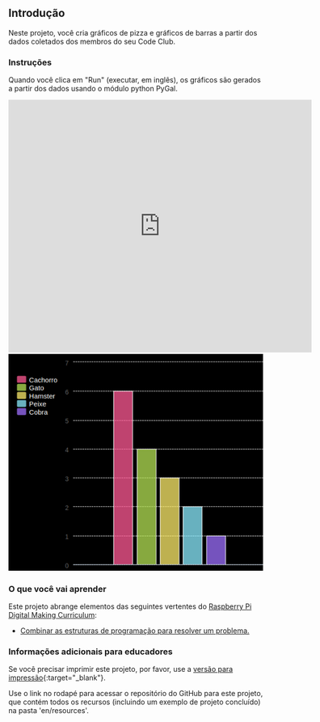 ## Introdução

Neste projeto, você cria gráficos de pizza e gráficos de barras a partir dos dados coletados dos membros do seu Code Club.

### Instruções

Quando você clica em "Run" (executar, em inglês), os gráficos são gerados a partir dos dados usando o módulo python PyGal.

<div class="trinket">
  <iframe src="https://trinket.io/embed/python/1db951f513?outputOnly=true&start=result" width="600" height="500" frameborder="0" marginwidth="0" marginheight="0" allowfullscreen>
  </iframe>
  <img src="images/pets-finished.png">
</div>

### O que você vai aprender

Este projeto abrange elementos das seguintes vertentes do [Raspberry Pi Digital Making Curriculum](http://rpf.io/curriculum):

+ [Combinar as estruturas de programação para resolver um problema.](https://www.raspberrypi.org/curriculum/programming/builder/)

### Informações adicionais para educadores

Se você precisar imprimir este projeto, por favor, use a [versão para impressão](https://projects.raspberrypi.org/en/projects/popular-pets/print){:target="_blank"}.

Use o link no rodapé para acessar o repositório do GitHub para este projeto, que contém todos os recursos (incluindo um exemplo de projeto concluído) na pasta 'en/resources'.